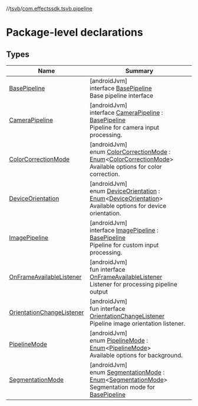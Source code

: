 //[tsvb](../../index.md)/[com.effectssdk.tsvb.pipeline](index.md)

# Package-level declarations

## Types

| Name                                                               | Summary                                                                                                                                                                                                                                                                      |
|--------------------------------------------------------------------|------------------------------------------------------------------------------------------------------------------------------------------------------------------------------------------------------------------------------------------------------------------------------|
| [BasePipeline](-base-pipeline/index.md)                            | [androidJvm]<br>interface [BasePipeline](-base-pipeline/index.md)<br>Base pipeline interface                                                                                                                                                                                 |
| [CameraPipeline](-camera-pipeline/index.md)                        | [androidJvm]<br>interface [CameraPipeline](-camera-pipeline/index.md) : [BasePipeline](-base-pipeline/index.md)<br>Pipeline for camera input processing.                                                                                                                     |
| [ColorCorrectionMode](-color-correction-mode/index.md)             | [androidJvm]<br>enum [ColorCorrectionMode](-color-correction-mode/index.md) : [Enum](https://kotlinlang.org/api/latest/jvm/stdlib/kotlin/-enum/index.html)&lt;[ColorCorrectionMode](-color-correction-mode/index.md)&gt; <br>Available options for color correction.         |
| [DeviceOrientation](-device-orientation/index.md)                  | [androidJvm]<br>enum [DeviceOrientation](-device-orientation/index.md) : [Enum](https://kotlinlang.org/api/latest/jvm/stdlib/kotlin/-enum/index.html)&lt;[DeviceOrientation](-device-orientation/index.md)&gt; <br>Available options for device orientation.                 |
| [ImagePipeline](-image-pipeline/index.md)                          | [androidJvm]<br>interface [ImagePipeline](-image-pipeline/index.md) : [BasePipeline](-base-pipeline/index.md)<br>Pipeline for custom input processing.                                                                                                                       |
| [OnFrameAvailableListener](-on-frame-available-listener/index.md)  | [androidJvm]<br>fun interface [OnFrameAvailableListener](-on-frame-available-listener/index.md)<br>Listener for processing pipeline output                                                                                                                                   |
| [OrientationChangeListener](-orientation-change-listener/index.md) | [androidJvm]<br>fun interface [OrientationChangeListener](-orientation-change-listener/index.md)<br>Pipeline image orientation listener.                                                                                                                                     |
| [PipelineMode](-pipeline-mode/index.md)                            | [androidJvm]<br>enum [PipelineMode](-pipeline-mode/index.md) : [Enum](https://kotlinlang.org/api/latest/jvm/stdlib/kotlin/-enum/index.html)&lt;[PipelineMode](-pipeline-mode/index.md)&gt; <br>Available options for background.                                             |
| [SegmentationMode](-segmentation-mode/index.md)                    | [androidJvm]<br>enum [SegmentationMode](-segmentation-mode/index.md) : [Enum](https://kotlinlang.org/api/latest/jvm/stdlib/kotlin/-enum/index.html)&lt;[SegmentationMode](-segmentation-mode/index.md)&gt; <br>Segmentation mode for [BasePipeline](-base-pipeline/index.md) |
